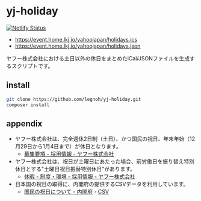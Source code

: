 # yj-holiday

[![Netlify Status](https://api.netlify.com/api/v1/badges/9a81f2ea-9d0b-4bd4-a0d2-c182849a0936/deploy-status)](https://app.netlify.com/sites/yj-holidays/deploys)

- https://event.home.lkj.io/yahoojapan/holidays.ics
- https://event.home.lkj.io/yahoojapan/holidays.json

ヤフー株式会社における土日以外の休日をまとめたiCal/JSONファイルを生成するスクリプトです。

## install

```sh
git clone https://github.com/legnoh/yj-holiday.git
composer install
```

## appendix

- ヤフー株式会社は、完全週休2日制（土日）、かつ国民の祝日、年末年始（12月29日から1月4日まで）が休日となります。
  - [募集要項 - 採用情報 - ヤフー株式会社](https://about.yahoo.co.jp/hr/guideline/)
- ヤフー株式会社は、祝日が土曜日にあたった場合、前労働日を振り替え特別休日とする"土曜日祝日振替特別休日"があります。
  - [休暇 - 制度・環境 - 採用情報 - ヤフー株式会社](https://about.yahoo.co.jp/hr/workplace/vacation.html)
- 日本国の祝日の取得に、内閣府の提供するCSVデータを利用しています。
  - [国民の祝日について - 内閣府](http://www8.cao.go.jp/chosei/shukujitsu/gaiyou.html) - [CSV](https://www8.cao.go.jp/chosei/shukujitsu/syukujitsu.csv)
